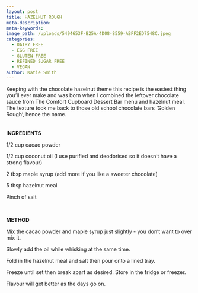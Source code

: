 ```yaml
---
layout: post
title: HAZELNUT ROUGH
meta-description:
meta-keywords:
image_path: /uploads/5494653F-B25A-4D08-8559-ABFF2ED7548C.jpeg
categories:
  - DAIRY FREE
  - EGG FREE
  - GLUTEN FREE
  - REFINED SUGAR FREE
  - VEGAN
author: Katie Smith
---
```


Keeping with the chocolate hazelnut theme this recipe is the easiest thing you’ll ever make and was born when I combined the leftover chocolate sauce from The Comfort Cupboard Dessert Bar menu and hazelnut meal. The texture took me back to those old school chocolate bars ‘Golden Rough‘, hence the name.&nbsp;<br><br><br>**INGREDIENTS**&nbsp;

1/2 cup cacao powder

1/2 cup coconut oil (I use purified and deodorised so it doesn’t have a strong flavour)

2 tbsp maple syrup (add more if you like a sweeter chocolate)&nbsp;

5 tbsp hazelnut meal

Pinch of salt&nbsp;

&nbsp;

**METHOD**

Mix the cacao powder and maple syrup just slightly - you don’t want to over mix it.

Slowly add the oil while whisking at the same time.

Fold in the hazelnut meal and salt then pour onto a lined tray.

Freeze until set then break apart as desired. Store in the fridge or freezer.

Flavour will get better as the days go on.

&nbsp;

&nbsp;